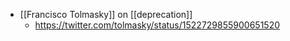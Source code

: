 - [[Francisco Tolmasky]] on [[deprecation]]
    - https://twitter.com/tolmasky/status/1522729855900651520
